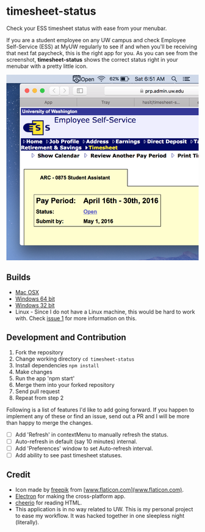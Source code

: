 # timesheet-status

Check your ESS timesheet status with ease from your menubar.

If you are a student employee on any UW campus and check Employee Self-Service (ESS) at MyUW regularly to see if and when you'll be receiving that next fat paycheck, this is the right app for you. As you can see from the screenshot, **timesheet-status** shows the correct status right in your menubar with a pretty little icon.

![timesheet-status app](assets/screenshot.png)

## Builds

- [Mac OSX](https://github.com/hasit/timesheet-status/releases/download/v1.0.0/timesheet-status-darwin.app.zip)
- [Windows 64 bit](https://github.com/hasit/timesheet-status/releases/download/v1.0.0/timesheet-status-win32-x64.exe)
- [Windows 32 bit](https://github.com/hasit/timesheet-status/releases/download/v1.0.0/timesheet-status-win32-ia32.exe)
- Linux - Since I do not have a Linux machine, this would be hard to work with. Check [issue 1](https://github.com/hasit/timesheet-status/issues/1) for more information on this.

## Development and Contribution

1. Fork the repository
2. Change working directory `cd timesheet-status`
3. Install dependencies `npm install`
4. Make changes
5. Run the app 'npm start'
6. Merge them into your forked repository
7. Send pull request
8. Repeat from step 2

Following is a list of features I'd like to add going forward. If you happen to implement any of these or find an issue, send out a PR and I will be more than happy to merge the changes.

- [ ] Add 'Refresh' in contextMenu to manually refresh the status.
- [ ] Auto-refresh in default (say 10 minutes) internal.
- [ ] Add 'Preferences' window to set Auto-refresh interval.
- [ ] Add ability to see past timesheet statuses.

## Credit

- Icon made by [freepik](http://www.flaticon.com/authors/freepik) from [www.flaticon.com](www.flaticon.com).
- [Electron](http://electron.atom.io) for making the cross-platform app.
- [cheerio](https://github.com/cheeriojs/cheerio) for reading HTML.
- This application is in no way related to UW. This is my personal project to ease my workflow. It was hacked together in one sleepless night (literally).
